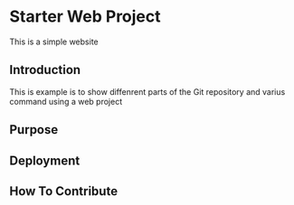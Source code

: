 # Starter Web Project
This is a simple website
## Introduction
This is example is to show diffenrent parts of the Git repository and varius command using a web project
## Purpose

## Deployment

## How To Contribute